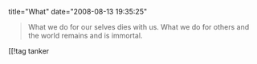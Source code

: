 title="What"
date="2008-08-13 19:35:25"
<blockquote>What we do for our selves dies with us. What we do for others and the world remains and is immortal.</blockquote>

[[!tag  tanker
